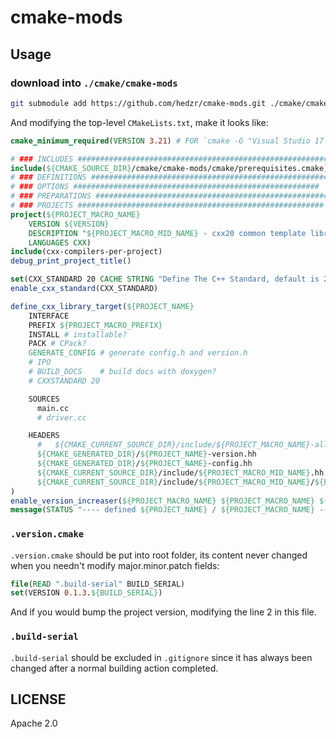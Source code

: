 # cmake-mods

## Usage

### download into `./cmake/cmake-mods`

```bash
git submodule add https://github.com/hedzr/cmake-mods.git ./cmake/cmake-mods
```

And modifying the top-level `CMakeLists.txt`, make it looks like:

```cmake title="CMakeLists.txt"
cmake_minimum_required(VERSION 3.21) # FOR `cmake -G "Visual Studio 17 2022" -A ARM64`

# ### INCLUDES ##########################################################
include(${CMAKE_SOURCE_DIR}/cmake/cmake-mods/cmake/prerequisites.cmake)
# ### DEFINITIONS #######################################################
# ### OPTIONS #######################################################
# ### PREPARATIONS #######################################################
# ### PROJECTS #######################################################
project(${PROJECT_MACRO_NAME}
    VERSION ${VERSION}
    DESCRIPTION "${PROJECT_MACRO_MID_NAME} - cxx20 common template library."
    LANGUAGES CXX)
include(cxx-compilers-per-project)
debug_print_project_title()

set(CXX_STANDARD 20 CACHE STRING "Define The C++ Standard, default is 20")
enable_cxx_standard(CXX_STANDARD)

define_cxx_library_target(${PROJECT_NAME}
    INTERFACE
    PREFIX ${PROJECT_MACRO_PREFIX}
    INSTALL # installable?
    PACK # CPack?
    GENERATE_CONFIG # generate config.h and version.h
    # IPO
    # BUILD_DOCS    # build docs with doxygen? 
    # CXXSTANDARD 20

    SOURCES
      main.cc
      # driver.cc

    HEADERS
      #   ${CMAKE_CURRENT_SOURCE_DIR}/include/${PROJECT_MACRO_NAME}-all.hh
      ${CMAKE_GENERATED_DIR}/${PROJECT_NAME}-version.hh
      ${CMAKE_GENERATED_DIR}/${PROJECT_NAME}-config.hh
      ${CMAKE_CURRENT_SOURCE_DIR}/include/${PROJECT_MACRO_MID_NAME}.hh
      ${CMAKE_CURRENT_SOURCE_DIR}/include/${PROJECT_MACRO_MID_NAME}/${PROJECT_MACRO_SHORT_NAME}-all.hh
)
enable_version_increaser(${PROJECT_MACRO_NAME} ${PROJECT_MACRO_NAME} ${PROJECT_MACRO_SHORT_NAME} ${PROJECT_MACRO_PREFIX})
message(STATUS "---- defined ${PROJECT_NAME} / ${PROJECT_MACRO_NAME} ------------")
```

### `.version.cmake`

`.version.cmake` should be put into root folder, its content never changed when you needn't modify major.minor.patch fields:

```cmake
file(READ ".build-serial" BUILD_SERIAL)
set(VERSION 0.1.3.${BUILD_SERIAL})
```

And if you would bump the project version, modifying the line 2 in this file.

### `.build-serial`

`.build-serial` should be excluded in `.gitignore` since it has always been changed after a normal building action completed.

## LICENSE

Apache 2.0
